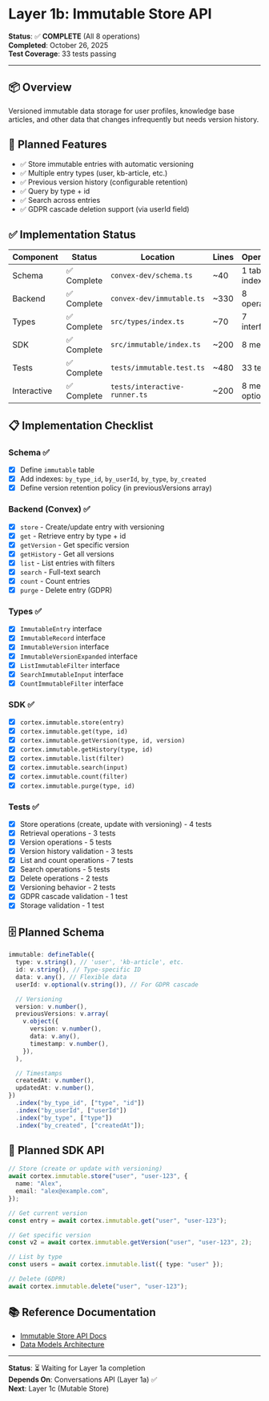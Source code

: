 # Layer 1b: Immutable Store API

**Status**: ✅ **COMPLETE** (All 8 operations)  
**Completed**: October 26, 2025  
**Test Coverage**: 33 tests passing

---

## 📦 Overview

Versioned immutable data storage for user profiles, knowledge base articles, and other data that changes infrequently but needs version history.

## 🎯 Planned Features

- ✅ Store immutable entries with automatic versioning
- ✅ Multiple entry types (user, kb-article, etc.)
- ✅ Previous version history (configurable retention)
- ✅ Query by type + id
- ✅ Search across entries
- ✅ GDPR cascade deletion support (via userId field)

## ✅ Implementation Status

| Component   | Status      | Location                      | Lines | Operations         |
| ----------- | ----------- | ----------------------------- | ----- | ------------------ |
| Schema      | ✅ Complete | `convex-dev/schema.ts`        | ~40   | 1 table, 4 indexes |
| Backend     | ✅ Complete | `convex-dev/immutable.ts`     | ~330  | 8 operations       |
| Types       | ✅ Complete | `src/types/index.ts`          | ~70   | 7 interfaces       |
| SDK         | ✅ Complete | `src/immutable/index.ts`      | ~200  | 8 methods          |
| Tests       | ✅ Complete | `tests/immutable.test.ts`     | ~480  | 33 tests           |
| Interactive | ✅ Complete | `tests/interactive-runner.ts` | ~200  | 8 menu options     |

## 📋 Implementation Checklist

### Schema ✅

- [x] Define `immutable` table
- [x] Add indexes: `by_type_id`, `by_userId`, `by_type`, `by_created`
- [x] Define version retention policy (in previousVersions array)

### Backend (Convex) ✅

- [x] `store` - Create/update entry with versioning
- [x] `get` - Retrieve entry by type + id
- [x] `getVersion` - Get specific version
- [x] `getHistory` - Get all versions
- [x] `list` - List entries with filters
- [x] `search` - Full-text search
- [x] `count` - Count entries
- [x] `purge` - Delete entry (GDPR)

### Types ✅

- [x] `ImmutableEntry` interface
- [x] `ImmutableRecord` interface
- [x] `ImmutableVersion` interface
- [x] `ImmutableVersionExpanded` interface
- [x] `ListImmutableFilter` interface
- [x] `SearchImmutableInput` interface
- [x] `CountImmutableFilter` interface

### SDK ✅

- [x] `cortex.immutable.store(entry)`
- [x] `cortex.immutable.get(type, id)`
- [x] `cortex.immutable.getVersion(type, id, version)`
- [x] `cortex.immutable.getHistory(type, id)`
- [x] `cortex.immutable.list(filter)`
- [x] `cortex.immutable.search(input)`
- [x] `cortex.immutable.count(filter)`
- [x] `cortex.immutable.purge(type, id)`

### Tests ✅

- [x] Store operations (create, update with versioning) - 4 tests
- [x] Retrieval operations - 3 tests
- [x] Version operations - 5 tests
- [x] Version history validation - 3 tests
- [x] List and count operations - 7 tests
- [x] Search operations - 5 tests
- [x] Delete operations - 2 tests
- [x] Versioning behavior - 2 tests
- [x] GDPR cascade validation - 1 test
- [x] Storage validation - 1 test

## 🗄️ Planned Schema

```typescript
immutable: defineTable({
  type: v.string(), // 'user', 'kb-article', etc.
  id: v.string(), // Type-specific ID
  data: v.any(), // Flexible data
  userId: v.optional(v.string()), // For GDPR cascade

  // Versioning
  version: v.number(),
  previousVersions: v.array(
    v.object({
      version: v.number(),
      data: v.any(),
      timestamp: v.number(),
    }),
  ),

  // Timestamps
  createdAt: v.number(),
  updatedAt: v.number(),
})
  .index("by_type_id", ["type", "id"])
  .index("by_userId", ["userId"])
  .index("by_type", ["type"])
  .index("by_created", ["createdAt"]);
```

## 🔧 Planned SDK API

```typescript
// Store (create or update with versioning)
await cortex.immutable.store("user", "user-123", {
  name: "Alex",
  email: "alex@example.com",
});

// Get current version
const entry = await cortex.immutable.get("user", "user-123");

// Get specific version
const v2 = await cortex.immutable.getVersion("user", "user-123", 2);

// List by type
const users = await cortex.immutable.list({ type: "user" });

// Delete (GDPR)
await cortex.immutable.delete("user", "user-123");
```

## 📚 Reference Documentation

- [Immutable Store API Docs](../../Documentation/03-api-reference/07-immutable-store-api.md)
- [Data Models Architecture](../../Documentation/04-architecture/02-data-models.md)

---

**Status**: ⏳ Waiting for Layer 1a completion  
**Depends On**: Conversations API (Layer 1a) ✅  
**Next**: Layer 1c (Mutable Store)
